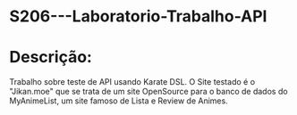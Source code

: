 # S206---Laboratorio-Trabalho-API

# Descrição:
Trabalho sobre teste de API usando Karate DSL. O Site testado é o "Jikan.moe" 
que se trata de um site OpenSource para o banco de dados do MyAnimeList, um site famoso de Lista e Review de Animes.
